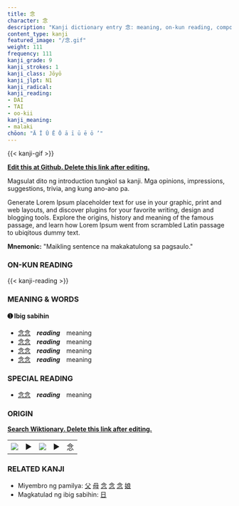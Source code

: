```yaml
---
title: 念
character: 念
description: "Kanji dictionary entry 念: meaning, on-kun reading, compounds, origin, related kanji"
content_type: kanji
featured_image: "/念.gif"
weight: 111
frequency: 111
kanji_grade: 9
kanji_strokes: 1
kanji_class: Jōyō
kanji_jlpt: N1
kanji_radical: 
kanji_reading: 
- DAI
- TAI
- oo-kii
kanji_meaning:
- malaki
chōon: "Ā Ī Ū Ē Ō ā ī ū ē ō ’"
---
```

[//]: # (Don't edit the line below. Kanji animated GIF code is automatically generated.)
{{< kanji-gif >}}

[//]: # (Edit below this line.)

**[Edit this at Github. Delete this link after editing.](https://github.com/tim0g/tim/tree/main/content/kanji/念/index.md)**

Magsulat dito ng introduction tungkol sa kanji. Mga opinions, impressions, suggestions, trivia, ang kung ano-ano pa.

Generate Lorem Ipsum placeholder text for use in your graphic, print and web layouts, and discover plugins for your favorite writing, design and blogging tools. Explore the origins, history and meaning of the famous passage, and learn how Lorem Ipsum went from scrambled Latin passage to ubiqitous dummy text.
 
**Mnemonic:** "Maikling sentence na makakatulong sa pagsaulo."

### ON-KUN READING

[//]: # (Don't edit the line below. ON-KUN READING code is automatically generated.)
{{< kanji-reading >}}

### MEANING & WORDS

#### ➊ **Ibig sabihin**
  - [念](../念)[念](../念)　***reading***　meaning
  - [念](../念)[念](../念)　***reading***　meaning
  - [念](../念)[念](../念)　***reading***　meaning
  - [念](../念)[念](../念)　***reading***　meaning

### SPECIAL READING
  - [念](../念)[念](../念)　***reading***　meaning

### ORIGIN

**[Search Wiktionary. Delete this link after editing.](https://wiktionary.org/wiki/念)**
<table class="kanji-table"><tr><td>
<img src="60px-念-bronze.svg.png">
</td><td>▶</td><td>
<img src="60px-念-oracle.svg.png">
</td><td>▶</td>
<td class="kanji-origin">念</td>
</tr></table>

### RELATED KANJI
- Miyembro ng pamilya: [父](../父) [母](../母) [念](../念) [念](../念) [念](../念) [娘](../娘)
- Magkatulad ng ibig sabihin: [日](../日)
